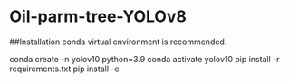 # Oil-parm-tree-YOLOv8

##Installation
conda virtual environment is recommended.

conda create -n yolov10 python=3.9
conda activate yolov10
pip install -r requirements.txt
pip install -e 
